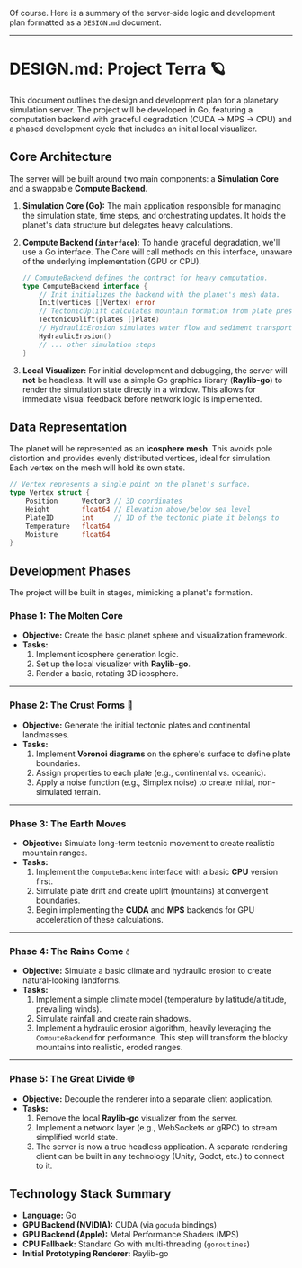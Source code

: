 Of course. Here is a summary of the server-side logic and development plan formatted as a `DESIGN.md` document.

-----

# DESIGN.md: Project Terra 🪐

This document outlines the design and development plan for a planetary simulation server. The project will be developed in Go, featuring a computation backend with graceful degradation (CUDA -\> MPS -\> CPU) and a phased development cycle that includes an initial local visualizer.

## Core Architecture

The server will be built around two main components: a **Simulation Core** and a swappable **Compute Backend**.

1.  **Simulation Core (Go):** The main application responsible for managing the simulation state, time steps, and orchestrating updates. It holds the planet's data structure but delegates heavy calculations.

2.  **Compute Backend (`interface`):** To handle graceful degradation, we'll use a Go interface. The Core will call methods on this interface, unaware of the underlying implementation (GPU or CPU).

    ```go
    // ComputeBackend defines the contract for heavy computation.
    type ComputeBackend interface {
        // Init initializes the backend with the planet's mesh data.
        Init(vertices []Vertex) error
        // TectonicUplift calculates mountain formation from plate pressure.
        TectonicUplift(plates []Plate)
        // HydraulicErosion simulates water flow and sediment transport.
        HydraulicErosion()
        // ... other simulation steps
    }
    ```

3.  **Local Visualizer:** For initial development and debugging, the server will **not** be headless. It will use a simple Go graphics library (**Raylib-go**) to render the simulation state directly in a window. This allows for immediate visual feedback before network logic is implemented.

## Data Representation

The planet will be represented as an **icosphere mesh**. This avoids pole distortion and provides evenly distributed vertices, ideal for simulation. Each vertex on the mesh will hold its own state.

```go
// Vertex represents a single point on the planet's surface.
type Vertex struct {
    Position      Vector3 // 3D coordinates
    Height        float64 // Elevation above/below sea level
    PlateID       int     // ID of the tectonic plate it belongs to
    Temperature   float64
    Moisture      float64
}
```

## Development Phases

The project will be built in stages, mimicking a planet's formation.

### Phase 1: The Molten Core

* **Objective:** Create the basic planet sphere and visualization framework.
* **Tasks:**
    1.  Implement icosphere generation logic.
    2.  Set up the local visualizer with **Raylib-go**.
    3.  Render a basic, rotating 3D icosphere.

-----

### Phase 2: The Crust Forms 🌋

* **Objective:** Generate the initial tectonic plates and continental landmasses.
* **Tasks:**
    1.  Implement **Voronoi diagrams** on the sphere's surface to define plate boundaries.
    2.  Assign properties to each plate (e.g., continental vs. oceanic).
    3.  Apply a noise function (e.g., Simplex noise) to create initial, non-simulated terrain.

-----

### Phase 3: The Earth Moves

* **Objective:** Simulate long-term tectonic movement to create realistic mountain ranges.
* **Tasks:**
    1.  Implement the `ComputeBackend` interface with a basic **CPU** version first.
    2.  Simulate plate drift and create uplift (mountains) at convergent boundaries.
    3.  Begin implementing the **CUDA** and **MPS** backends for GPU acceleration of these calculations.

-----

### Phase 4: The Rains Come 💧

* **Objective:** Simulate a basic climate and hydraulic erosion to create natural-looking landforms.
* **Tasks:**
    1.  Implement a simple climate model (temperature by latitude/altitude, prevailing winds).
    2.  Simulate rainfall and create rain shadows.
    3.  Implement a hydraulic erosion algorithm, heavily leveraging the `ComputeBackend` for performance. This step will transform the blocky mountains into realistic, eroded ranges.

-----

### Phase 5: The Great Divide 🌐

* **Objective:** Decouple the renderer into a separate client application.
* **Tasks:**
    1.  Remove the local **Raylib-go** visualizer from the server.
    2.  Implement a network layer (e.g., WebSockets or gRPC) to stream simplified world state.
    3.  The server is now a true headless application. A separate rendering client can be built in any technology (Unity, Godot, etc.) to connect to it.

## Technology Stack Summary

* **Language:** Go
* **GPU Backend (NVIDIA):** CUDA (via `gocuda` bindings)
* **GPU Backend (Apple):** Metal Performance Shaders (MPS)
* **CPU Fallback:** Standard Go with multi-threading (`goroutines`)
* **Initial Prototyping Renderer:** Raylib-go